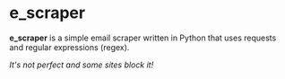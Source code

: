 # e_scraper

**e_scraper** is a simple email scraper written in Python that uses requests and regular expressions (regex).

_It's not perfect and some sites block it!_
